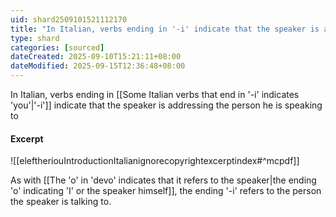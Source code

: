```yaml
---
uid: shard2509101521112170
title: "In Italian, verbs ending in '-i' indicate that the speaker is addressing the person he is speaking to"
type: shard
categories: [sourced]
dateCreated: 2025-09-10T15:21:11+08:00
dateModified: 2025-09-15T12:36:48+08:00
---
```

In Italian, verbs ending in [[Some Italian verbs that end in '-i' indicates 'you'|'-i']] indicate that the speaker is addressing the person he is speaking to
#### Excerpt
![[eleftheriouIntroductionItalianignorecopyrightexcerptindex#^mcpdf]]

As with [[The 'o' in 'devo' indicates that it refers to the speaker|the ending 'o' indicating 'I' or the speaker himself]], the ending '-i' refers to the person the speaker is talking to. 